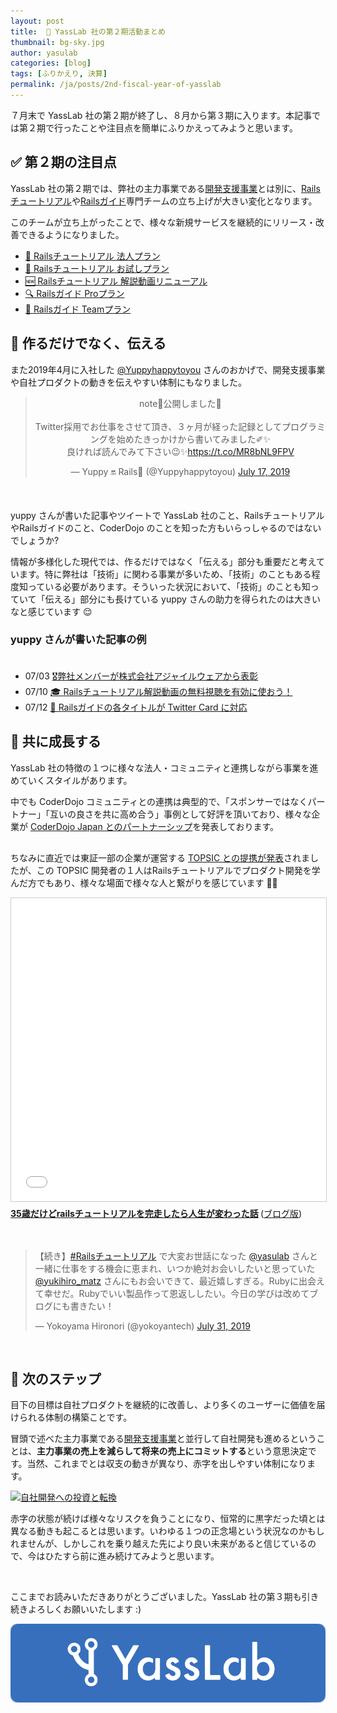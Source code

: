 ```yaml
---
layout: post
title:  🏢 YassLab 社の第２期活動まとめ
thumbnail: bg-sky.jpg
author: yasulab
categories: [blog]
tags: [ふりかえり, 決算]
permalink: /ja/posts/2nd-fiscal-year-of-yasslab
---
```


７月末で YassLab 社の第２期が終了し、８月から第３期に入ります。本記事では第２期で行ったことや注目点を簡単にふりかえってみようと思います。

## ✅ 第２期の注目点

YassLab 社の第２期では、弊社の主力事業である[開発支援事業](https://yasslab.jp/ja/agile)とは別に、[Railsチュートリアル](https://railstutorial.jp/)や[Railsガイド](https://railsguides.jp/)専門チームの立ち上げが大きい変化となります。

このチームが立ち上がったことで、様々な新規サービスを継続的にリリース・改善できるようになりました。

- [🏢 Railsチュートリアル 法人プラン](https://railstutorial.jp/business)
- [👀 Railsチュートリアル お試しプラン](https://railstutorial.jp/trial)
- [🆕 Railsチュートリアル 解説動画リニューアル](https://railstutorial.jp/screencast)
- [🔍 Railsガイド Proプラン](https://railsguides.jp/pro)
- [👥 Railsガイド Teamプラン](https://railsguides.jp/team)

## 📜 作るだけでなく、伝える

また2019年4月に入社した [@Yuppyhappytoyou](https://twitter.com/Yuppyhappytoyou) さんのおかげで、開発支援事業や自社プロダクトの動きを伝えやすい体制にもなりました。

<div class="center" style="margin-bottom: 50px;" align="center">
  <blockquote class="twitter-tweet"><p lang="ja" dir="ltr">note📒公開しました🎉<br><br>Twitter採用でお仕事をさせて頂き、３ヶ月が経った記録としてプログラミングを始めたきっかけから書いてみました✐✨<br>良ければ読んでみて下さい😉✨<a href="https://t.co/MR8bNL9FPV">https://t.co/MR8bNL9FPV</a></p>&mdash; Yuppy 🔛 Rails💎 (@Yuppyhappytoyou) <a href="https://twitter.com/Yuppyhappytoyou/status/1151414654620487680?ref_src=twsrc%5Etfw">July 17, 2019</a></blockquote>
</div>

yuppy さんが書いた記事やツイートで YassLab 社のこと、RailsチュートリアルやRailsガイドのこと、CoderDojo のことを知った方もいらっしゃるのではないでしょうか?

情報が多様化した現代では、作るだけではなく「伝える」部分も重要だと考えています。特に弊社は「技術」に関わる事業が多いため、「技術」のこともある程度知っている必要があります。そういった状況において、「技術」のことも知っていて「伝える」部分にも長けている yuppy さんの助力を得られたのは大きいなと感じています 😌

### yuppy さんが書いた記事の例<br><br>

- 07/03 [🎖弊社メンバーが株式会社アジャイルウェアから表彰](https://yasslab.jp/ja/posts/hanachin-given-award-from-agileware)
- 07/10 [🎓 Railsチュートリアル解説動画の無料視聴を有効に使おう！](https://yasslab.jp/ja/posts/highlight-of-railstutorial-screencast)
- 07/12 [📱 Railsガイドの各タイトルが Twitter Card に対応](https://yasslab.jp/ja/posts/railsduides-twitter-card)


## 🤝 共に成長する

YassLab 社の特徴の１つに様々な法人・コミュニティと連携しながら事業を進めていくスタイルがあります。

中でも CoderDojo コミュニティとの連携は典型的で、「スポンサーではなくパートナー」「互いの良さを共に高め合う」事例として好評を頂いており、様々な企業が [CoderDojo Japan とのパートナーシップ](https://news.coderdojo.jp/category/press/)を発表しております。

<div style="margin-bottom: 30px;">
  <script async class="speakerdeck-embed" data-id="d92b96281af3431ab19b5cd0c3f05b9c" data-ratio="1.33333333333333" src="//speakerdeck.com/assets/embed.js"></script>
</div>

ちなみに直近では東証一部の企業が運営する [TOPSIC との提携が発表](https://news.coderdojo.jp/2019/07/30/play-and-learn-with-programming-contest/)されましたが、この TOPSIC 開発者の１人はRailsチュートリアルでプロダクト開発を学んだ方でもあり、様々な場面で様々な人と繋がりを感じています 👥✨

<iframe src="//www.slideshare.net/slideshow/embed_code/key/3s81va8DZ5ZNTf" width="595" height="485" frameborder="0" marginwidth="0" marginheight="0" scrolling="no" style="border:1px solid #CCC; border-width:1px; margin-bottom:5px; max-width: 100%;" allowfullscreen> </iframe> <div style="margin-bottom:5px"> <strong> <a href="//www.slideshare.net/ssuserb75d92/35rails" title="35歳だけどrailsチュートリアルを完走したら人生が変わった話" target="_blank">35歳だけどrailsチュートリアルを完走したら人生が変わった話</a> </strong> (<a href="https://www.yokoyan.net/entry/2018/12/12/060000" target="_blank">ブログ版</a>)<br><br><br></div>

<blockquote class="twitter-tweet" data-conversation="none" data-cards="hidden" data-partner="tweetdeck"><p lang="ja" dir="ltr">【続き】<a href="https://twitter.com/hashtag/Rails%E3%83%81%E3%83%A5%E3%83%BC%E3%83%88%E3%83%AA%E3%82%A2%E3%83%AB?src=hash&amp;ref_src=twsrc%5Etfw">#Railsチュートリアル</a> で大変お世話になった <a href="https://twitter.com/yasulab?ref_src=twsrc%5Etfw">@yasulab</a> さんと一緒に仕事をする機会に恵まれ、いつか絶対お会いしたいと思っていた <a href="https://twitter.com/yukihiro_matz?ref_src=twsrc%5Etfw">@yukihiro_matz</a> さんにもお会いできて、最近嬉しすぎる。Rubyに出会えて幸せだ。Rubyでいい製品作って恩返ししたい。今日の学びは改めてブログにも書きたい！</p>&mdash; Yokoyama Hironori (@yokoyantech) <a href="https://twitter.com/yokoyantech/status/1156529942709936131?ref_src=twsrc%5Etfw">July 31, 2019</a></blockquote><br>


## 🏃 次のステップ

目下の目標は自社プロダクトを継続的に改善し、より多くのユーザーに価値を届けられる体制の構築ことです。

冒頭で述べた主力事業である[開発支援事業](https://yasslab.jp/ja/agile)と並行して自社開発も進めるということは、**主力事業の売上を減らして将来の売上にコミットする**という意思決定です。当然、これまでとは収支の動きが異なり、赤字を出しやすい体制になります。

[![自社開発への投資と転換](https://i.gyazo.com/97f14f562338db9a9849a34fcec7dfcc.png)](https://speakerdeck.com/yasslab/case-studies-of-less-code-payments?slide=17)

赤字の状態が続けば様々なリスクを負うことになり、恒常的に黒字だった頃とは異なる動きも起こるとは思います。いわゆる１つの正念場という状況なのかもしれませんが、しかしこれを乗り越えた先により良い未来があると信じているので、今はひたすら前に進み続けてみようと思います。

<br>

ここまでお読みいただきありがとうございました。YassLab 社の第３期も引き続きよろしくお願いいたします :)



[![YassLab Inc.](/img/logos/800x200.png)](/)


